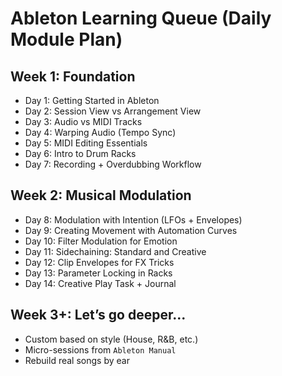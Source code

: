# Ableton Learning Queue (Daily Module Plan)

## Week 1: Foundation
- Day 1: Getting Started in Ableton
- Day 2: Session View vs Arrangement View
- Day 3: Audio vs MIDI Tracks
- Day 4: Warping Audio (Tempo Sync)
- Day 5: MIDI Editing Essentials
- Day 6: Intro to Drum Racks
- Day 7: Recording + Overdubbing Workflow

## Week 2: Musical Modulation
- Day 8: Modulation with Intention (LFOs + Envelopes)
- Day 9: Creating Movement with Automation Curves
- Day 10: Filter Modulation for Emotion
- Day 11: Sidechaining: Standard and Creative
- Day 12: Clip Envelopes for FX Tricks
- Day 13: Parameter Locking in Racks
- Day 14: Creative Play Task + Journal

## Week 3+: Let’s go deeper...
- Custom based on style (House, R&B, etc.)
- Micro-sessions from `Ableton Manual`
- Rebuild real songs by ear
